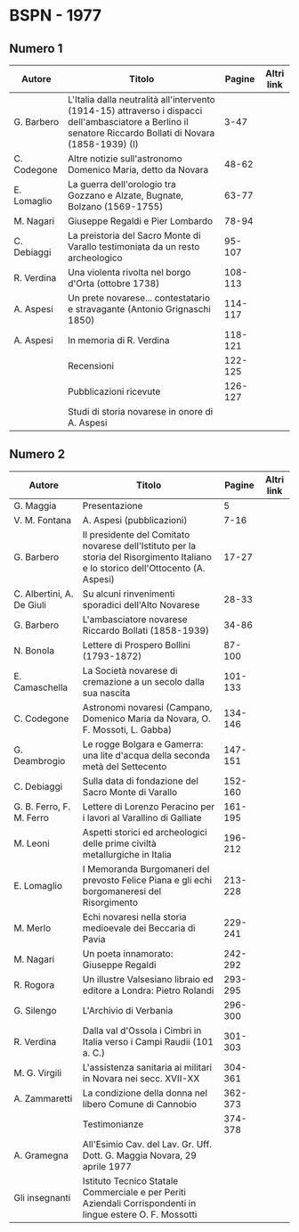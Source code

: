 # BSPN - 1977

## Numero 1

| Autore      | Titolo                                                                                                                                                      | Pagine  | Altri link |
|-------------|-------------------------------------------------------------------------------------------------------------------------------------------------------------|---------|------------|
| G. Barbero  | L'Italia dalla neutralità all'intervento (1914-15) attraverso i dispacci dell'ambasciatore a Berlino il senatore Riccardo Bollati di Novara (1858-1939) (I) | 3-47    |            |
| C. Codegone | Altre notizie sull'astronomo Domenico Maria, detto da Novara                                                                                                | 48-62   |            |
| E. Lomaglio | La guerra dell'orologio tra Gozzano e Alzate, Bugnate, Bolzano (1569-1755)                                                                                  | 63-77   |            |
| M. Nagari   | Giuseppe Regaldi e Pier Lombardo                                                                                                                            | 78-94   |            |
| C. Debiaggi | La preistoria del Sacro Monte di Varallo testimoniata da un resto archeologico                                                                              | 95-107  |            |
| R. Verdina  | Una violenta rivolta nel borgo d'Orta (ottobre 1738)                                                                                                        | 108-113 |            |
| A. Aspesi   | Un prete novarese... contestatario e stravagante (Antonio Grignaschi 1850)                                                                                  | 114-117 |            |
| A. Aspesi   | In memoria di R. Verdina                                                                                                                                    | 118-121 |            |
|             | Recensioni                                                                                                                                                  | 122-125 |            |
|             | Pubblicazioni ricevute                                                                                                                                      | 126-127 |            |
|             | Studi di storia novarese in onore di A. Aspesi                                                                                                              |         |            |

## Numero 2

| Autore                    | Titolo                                                                                                                            | Pagine  | Altri link |
|---------------------------|-----------------------------------------------------------------------------------------------------------------------------------|---------|------------|
| G. Maggia                 | Presentazione                                                                                                                     | 5       |            |
| V. M. Fontana             | A. Aspesi (pubblicazioni)                                                                                                         | 7-16    |            |
| G. Barbero                | Il presidente del Comitato novarese dell'Istituto per la storia del Risorgimento Italiano e lo storico dell'Ottocento (A. Aspesi) | 17-27   |            |
| C. Albertini, A. De Giuli | Su alcuni rinvenimenti sporadici dell'Alto Novarese                                                                               | 28-33   |            |
| G. Barbero                | L'ambasciatore novarese Riccardo Bollati (1858-1939)                                                                              | 34-86   |            |
| N. Bonola                 | Lettere di Prospero Bollini (1793-1872)                                                                                           | 87-100  |            |
| E. Camaschella            | La Società novarese di cremazione a un secolo dalla sua nascita                                                                   | 101-133 |            |
| C. Codegone               | Astronomi novaresi (Campano, Domenico Maria da Novara, O. F. Mossoti, L. Gabba)                                                   | 134-146 |            |
| G. Deambrogio             | Le rogge Bolgara e Gamerra: una lite d'acqua della seconda metà del Settecento                                                    | 147-151 |            |
| C. Debiaggi               | Sulla data di fondazione del Sacro Monte di Varallo                                                                               | 152-160 |            |
| G. B. Ferro, F. M. Ferro  | Lettere di Lorenzo Peracino per i lavori al Varallino di Galliate                                                                 | 161-195 |            |
| M. Leoni                  | Aspetti storici ed archeologici delle prime civiltà metallurgiche in Italia                                                       | 196-212 |            |
| E. Lomaglio               | I Memoranda Burgomaneri del prevosto Felice Piana e gli echi borgomaneresi del Risorgimento                                       | 213-228 |            |
| M. Merlo                  | Echi novaresi nella storia medioevale dei Beccaria di Pavia                                                                       | 229-241 |            |
| M. Nagari                 | Un poeta innamorato: Giuseppe Regaldi                                                                                             | 242-292 |            |
| R. Rogora                 | Un illustre Valsesiano libraio ed editore a Londra: Pietro Rolandi                                                                | 293-295 |            |
| G. Silengo                | L'Archivio di Verbania                                                                                                            | 296-300 |            |
| R. Verdina                | Dalla val d'Ossola i Cimbri in Italia verso i Campi Raudii (101 a. C.)                                                            | 301-303 |            |
| M. G. Virgili             | L'assistenza sanitaria ai militari in Novara nei secc. XVII-XX                                                                    | 304-361 |            |
| A. Zammaretti             | La condizione della donna nel libero Comune di Cannobio                                                                           | 362-373 |            |
|                           | Testimonianze                                                                                                                     | 374-378 |            |
| A. Gramegna               | All'Esimio Cav. del Lav. Gr. Uff. Dott. G. Maggia Novara, 29 aprile 1977                                                          |         |            |
| Gli insegnanti            | Istituto Tecnico Statale Commerciale e per Periti Aziendali Corrispondenti in lingue estere O. F. Mossotti                        |         |            |
